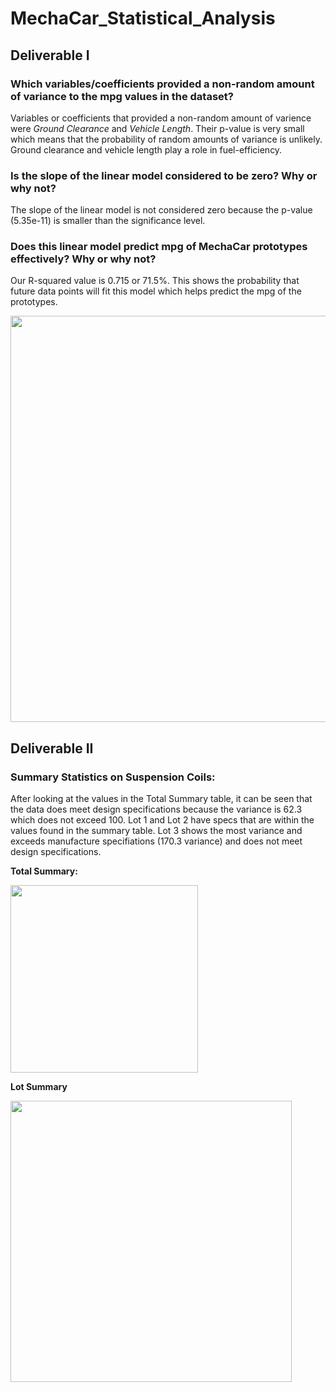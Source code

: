 # MechaCar_Statistical_Analysis


## Deliverable I

### Which variables/coefficients provided a non-random amount of variance to the mpg values in the dataset?

Variables or coefficients that provided a non-random amount of varience were _Ground Clearance_ and _Vehicle Length_. Their p-value is very small which means that the probability of random amounts of variance is unlikely. Ground clearance and vehicle length play a role in fuel-efficiency.

### Is the slope of the linear model considered to be zero? Why or why not?

The slope of the linear model is not considered zero because the p-value (5.35e-11) is smaller than the significance level.


### Does this linear model predict mpg of MechaCar prototypes effectively? Why or why not?

Our R-squared value is 0.715 or 71.5%. This shows the probability that future data points will fit this model which helps predict the mpg of the prototypes.

<p align="center">
  <img width="650" src="https://user-images.githubusercontent.com/90485451/157135795-6839553b-ce93-4513-9015-f22b380a7fae.png">
</p>

## Deliverable II

### Summary Statistics on Suspension Coils:

After looking at the values in the Total Summary table, it can be seen that the data does meet design specifications because the variance is 62.3 which does not exceed 100. Lot 1 and Lot 2 have specs that are within the values found in the summary table. Lot 3 shows the most variance and exceeds manufacture specifiations (170.3 variance) and does not meet design specifications.  

   **Total Summary:**
<p align="left">
  <img width="300" src="https://user-images.githubusercontent.com/90485451/157139098-c879d307-9e70-4d9c-a5f6-4be2e3ec1c83.png">
</p> 

   **Lot Summary**
<p align="left">
  <img width="450" src="https://user-images.githubusercontent.com/90485451/157139729-6b8f9bc7-2c75-4753-afec-a066e0dc1914.png">
</p>
